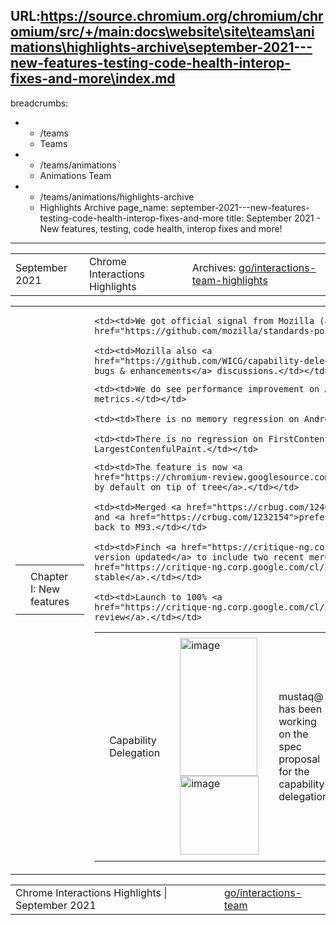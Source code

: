 URL:https://source.chromium.org/chromium/chromium/src/+/main:docs\website\site\teams\animations\highlights-archive\september-2021---new-features-testing-code-health-interop-fixes-and-more\index.md
---
breadcrumbs:
- - /teams
  - Teams
- - /teams/animations
  - Animations Team
- - /teams/animations/highlights-archive
  - Highlights Archive
page_name: september-2021---new-features-testing-code-health-interop-fixes-and-more
title: September 2021 - New features, testing, code health, interop fixes and more!
---

<table>
<tr>

<td>September 2021</td>

<td>Chrome Interactions Highlights</td>

<td>Archives: <a href="http://go/animations-team-highlights">go/interactions-team-highlights</a></td>

</tr>
</table>

<table>
<tr>

<td><table></td>
<td><tr></td>

<td><td>Chapter I: New features</td></td>

<td></tr></td>
<td></table></td>

<td><table></td>
<td><tr></td>

<td><td>Capability Delegation</td></td>

<td><td><img alt="image" src="https://lh3.googleusercontent.com/MG0xgExux0IXLJhml1xYx4KnCibC4LI9_Q9qW04jIjlFaEkh7MKOdMe49olq5XfTKyiYwb8rEeOE6n-Y8G0LXu-6T_42-4vnwi4aRXHtxGyJKJCV_CImQrLO9C-fdDg3g0RuPSnQog=s0" height=221.4676 width=124.0124> <img alt="image" src="https://lh6.googleusercontent.com/0HyrhEBh-ZWRaAxhrkkA5U4LFwor0Zsy7J1U4MpsXJv3GLxZgDSOtThkHBPlAQvvQQDZmZ9-nTX3O_2eLElAIq0hlRS9mG1sS3FvlyiBO-Sv_EsITp7NfaRqOrVzV4tNq64F40EeVg=s0" height=126 width=126></td></td>

<td><td>mustaq@ has been working on the spec proposal for the capability delegation.</td></td>

    <td><td>We got official signal from Mozilla (annevk@): <a
    href="https://github.com/mozilla/standards-positions/issues/565#issuecomment-918137857">useful/reasonable</a>.</td></td>

    <td><td>Mozilla also <a
    href="https://github.com/WICG/capability-delegation/issues?q=is%3Aissue+author%3Aannevk+">started
    bugs & enhancements</a> discussions.</td></td>

<td><td>For payment capability delegation, the origin trial is now <a href="https://developer.chrome.com/origintrials/#/view_trial/640637046993453057">ready</a> for partners.</td></td>

<td><td>Composite BG-color animation</td></td>

<td><td>xidachen@ <a href="https://critique-ng.corp.google.com/cl/395582428">launched</a> the finch study for the feature CompositeBGColorAnimation on Beta channel, with 50% control vs 50% enabled. The preliminary <a href="https://uma.googleplex.com/p/chrome/variations?sid=15e5e4da675df567f60a113eb822ccde">result</a> looks very positive (Note that currently we have &lt; 7 days of data). Here are some highlights of the result:</td></td>

    <td><td>We do see performance improvement on Animations Smoothness
    metrics.</td></td>

    <td><td>There is no memory regression on Android</td></td>

    <td><td>There is no regression on FirstContentfulPaint and
    LargestContenfulPaint.</td></td>

<td><td>Elastic Overscroll</td></td>

<td><td>flackr@ made great progress on launching elastic overscroll.</td></td>

    <td><td>The feature is now <a
    href="https://chromium-review.googlesource.com/c/chromium/src/+/3150217">on
    by default on tip of tree</a>.</td></td>

    <td><td>Merged <a href="https://crbug.com/1240789">reduce stretch amount</a>
    and <a href="https://crbug.com/1232154">prefers-reduce-motion</a> behavior
    back to M93.</td></td>

    <td><td>Finch <a href="https://critique-ng.corp.google.com/cl/396373932">min
    version updated</a> to include two recent merges and <a
    href="https://critique-ng.corp.google.com/cl/396395915">launched to 1%
    stable</a>.</td></td>

    <td><td>Launch to 100% <a
    href="https://critique-ng.corp.google.com/cl/396900469">out for
    review</a>.</td></td>

<td></tr></td>
<td></table></td>

<td><table></td>
<td><tr></td>

<td><td>Chapter II: Testing</td></td>

<td></tr></td>
<td></table></td>

<td><table></td>
<td><tr></td>

<td><td>Composite BG-color animation</td></td>

<td><td><img alt="image" src="https://lh5.googleusercontent.com/yxjOLd0Oe3UdEwcVc0hKOxt85oJgTV_DpzaLzp910D8YinzafDO8M4I_O4Ju7mr2j2vxAryh6lGXu1qSqog61i6D3_LlmxsT0dlvEM20IoOZqORNugQEOgHin-EHoaqKb9NC_MsZFw=s0" height=49 width=283></td></td>

<td><td>xidachen@ fixed some very flaky paint worklet tests.</td></td>

    <td><td>Given that these are flaky tests, the auto bisect tool doesn’t work.
    We have to manually bisect it to find out that it is due to the launch of <a
    href="http://navigationthreadingoptimizations">this new feature</a> that
    makes navigation faster.</td></td>

    <td><td>With many times of try and error, it seems that the combination of
    paint worklet test + a simple div in ref.html somehow caused the crash. The
    root cause is unknown yet.</td></td>

<td><td>Cross-platform scroll-timeline tests</td></td>

<td><td>kevers@fixed some scroll-timeline tests. The issues are:</td></td>

    <td><td>Error tolerances were too tight.</td></td>

    <td><td>Sensitive to scrollbar width (platform specific)</td></td>

    <td><td>Magic numbers in tests (tough to infer correctness at a
    glance)</td></td>

    <td><td>Misleading calculations (e.g. scrollheight - clientHeight to compute
    scroll range in both directions)</td></td>

    <td><td>Mixup of logical units in RTL tests.</td></td>

<td><td>The issues were discovered when testing via polyfill implementation. A significant number of near misses in test failures.</td></td>

<td><td>The solutions are:</td></td>

    <td><td>Compute error tolerance for percentage calculations based on a half
    pixel error in the scroll position.</td></td>

    <td><td>Hide scrollbars to ensure that scroll-range is consistent across
    platforms.</td></td>

<td></tr></td>
<td></table></td>

<td>Chapter III: Code Health</td>

<td><table></td>
<td><tr></td>

<td><td>Triage scroll unification failing web tests</td></td>

<td><td><img alt="image" src="https://lh5.googleusercontent.com/84j_rIrI0nOqe3JLW1dWNKILLWEg5r8mwaWkxzSwjW5VkZihaJQFPCDfnU0VK1_eyYQ_mQ26CGWRmiSTDE8FW6LqoAKWV3in60STJOVorEcjsDJrjG-bzWrYw-y-WpS8_PA0o9gi1w=s0" height=231 width=582></td></td>

<td><td>skobes@ triaged failing web tests for scroll unification and the details are captured <a href="http://go/su-web-tests">here</a>. At this moment, there are 30 failing tests</td></td>

    <td><td>13 failures from 4 functional regressions (3 P1s, 1 P2), bugs
    filed</td></td>

        <td><td>Cannot touch-drag custom scrollbars, resize corners</td></td>

        <td><td>Re-latch when scroller removed from DOM</td></td>

        <td><td>Scollbar arrow click scrolls by only 1px</td></td>

    <td><td>12 failures from bad test (waitForCompositorCommit, rebaseline,
    etc)</td></td>

    <td><td>5 requiring more investigation (3 plugin related)</td></td>

<td></tr></td>
<td></table></td>

<td><table></td>
<td><tr></td>

<td><td>Chapter IV: Interop fixes</td></td>

<td></tr></td>
<td></table></td>

<td><table></td>
<td><tr></td>

<td><td>Scroll-timeline polyfill</td></td>

<td><td>kevers@ made more progress on scroll-timeline polyfill.</td></td>

    <td><td>Proxied AnimationEffect to override timing calculations</td></td>

    <td><td>Custom AnimationPlaybackEvents to report percentage based
    times</td></td>

    <td><td>Removed time-range from scroll timeline proxy</td></td>

    <td><td>Conversion between percents for API and times for internal
    use</td></td>

<td><td>Two problematic tests remain with high failure rates, reminder average over 90% pass rate.</td></td>

<td><td>The remaining work includes update timing and event phase.</td></td>

<td></tr></td>
<td></table></td>

<td><table></td>
<td><tr></td>

<td><td>Chapter V: Bug Updates</td></td>

<td><td><img alt="image" src="https://lh5.googleusercontent.com/O41TurQq6k183Wi1Bg7WiqMm86Zyryrh2N4SBe26qOI9tehJiGOXVrrYn0OhPZWadxhcnCfjoAhVAFFsa9SKIz1Kj0o_63_YoYv3yK2An9kUMzhUUHkUY4-jqP6HRq49mtpro0N6QA=s0" height=153 width=275><img alt="image" src="https://lh4.googleusercontent.com/AiPQ4O6ynfCIoBuYCEXeEWtQ9bQIKTE25lLZ9ilCJZ3wsgcDb4qFIHvMrRJyxwBxL6iL83ROQUgrREMKi3I7SRDcDH4f2AknTHPEpU1w9bLmOTrzabJDweeJK4bMwumGcJUOk-qbdQ=s0" height=152 width=279></td></td>

<td><td>Our team lost a bit of ground in P2s && P3s, but kept the P1s in check.</td></td>

<td></tr></td>
<td></table></td>

</tr>
</table>

<table>
<tr>

<td>Chrome Interactions Highlights | September 2021</td>

<td><a href="http://go/interactions-team">go/interactions-team</a></td>

</tr>
</table>

